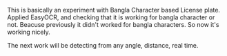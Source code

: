 This is basically an experiment with Bangla Character based License plate. Applied EasyOCR, and checking that it is working for bangla character or not. Beacuse previously it didn't worked for bangla characters. So now it's working nicely. 

The next work will be detecting from any angle, distance, real time.

